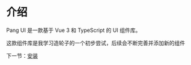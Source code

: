 # 介绍

Pang UI 是一款基于 Vue 3 和 TypeScript 的 UI 组件库。

这款组件库是我学习造轮子的一个初步尝试，后续会不断完善并添加新的组件

下一节：[安装](#/doc/install)
